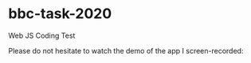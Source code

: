 # bbc-task-2020
Web JS Coding Test

Please do not hesitate to watch the demo of the app I screen-recorded:
#
